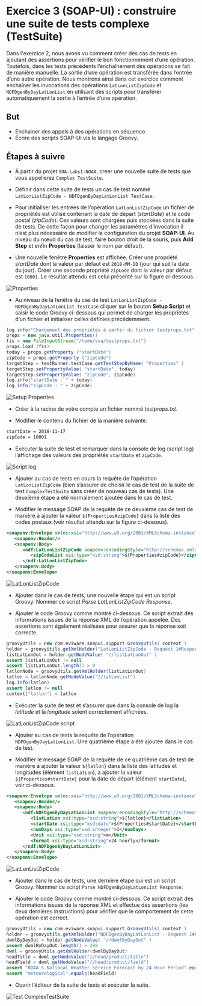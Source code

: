 # Exercice 3 (SOAP-UI) : construire une suite de tests complexe (TestSuite)

Dans l'exercice 2, nous avons vu comment créer des cas de tests en ajoutant des assertions pour vérifier le bon fonctionnement d’une opération. Toutefois, dans les tests précédents l’enchaînement des opérations se fait de manière manuelle. La sortie d’une opération est transférée dans l’entrée d’une autre opération. Nous montrons ainsi dans cet exercice comment enchaîner les invocations des opérations `LatLonListZipCode` et `NDFDgenByDayLatLonList` en utilisant des scripts pour transférer automatiquement la sortie à l’entrée d’une opération.

## But

* Enchainer des appels à des opérations en séquence.
* Écrire des scripts SOAP-UI via le langage Groovy.

## Étapes à suivre

* À partir du projet `SOA-Labs1-NOAA`, créer une nouvelle suite de tests que vous appellerez `Complex TestSuite`.

* Définir dans cette suite de tests un cas de test nommé `LatLonListZipCode - NDFDgenByDayLatLonList TestCase`.

* Pour initialiser les entrées de l’opération `LatLonListZipCode` un fichier de propriétés est utilisé contenant la date de départ (*startDate*) et le code postal (*zipCode*). Ces valeurs sont chargées puis stockées dans la suite de tests. De cette façon pour changer les paramètres d’invocation il n’est plus nécessaire de modifier la configuration du projet **SOAP-UI**. Au niveau du nœud du cas de test, faire bouton droit de la souris, puis **Add Step** et enfin **Properties** (laisser le nom par défaut).

* Une nouvelle fenêtre **Properties** est affichée. Créer une propriété *startDate* dont la valeur par défaut est `2018-MM-DD` (jour qui suit la date du jour). Créer une seconde propriété `zipCode` dont la valeur par défaut est `10001`. Le résultat attendu est celui présenté sur la figure ci-dessous.

![Properties](./images/ex3-properties.png "Properties")

* Au niveau de la fenêtre du cas de test `LatLonListZipCode - NDFDgenByDayLatLonList TestCase` cliquer sur le bouton **Setup Script** et saisir le code Groovy ci-dessous qui permet de charger les propriétés d’un fichier et initialiser celles définies précédemment.

```groovy
log.info("Chargement des propriétés à partir du fichier testprops.txt")
props = new java.util.Properties()
fis = new FileInputStream("/home/soa/testprops.txt")
props.load (fis)
today = props.getProperty ("startDate")
zipCode = props.getProperty ("zipCode")
targetStep = testRunner.testCase.getTestStepByName( "Properties" )
targetStep.setPropertyValue( "startDate", today)
targetStep.setPropertyValue( "zipCode", zipCode)
log.info("startDate : " + today)
log.info("zipCode : " + zipCode)
```

![Setup Properties](./images/ex3-setup_properties.png "Setup Properties")

* Créer à la racine de votre compte un fichier nommé *testprops.txt*.

* Modifier le contenu du fichier de la manière suivante.

```bash
startDate = 2018-11-17
zipCode = 10001
```

* Exécuter la suite de test et remarquer dans la console de log (script log) l’affichage des valeurs des propriétés `startDate` et `zipCode`.

![Script log](./images/ex3-script_log.png "Script log")

* Ajouter au cas de tests en cours la requête de l’opération `LatLonListZipCode` (bien s’assurer de choisir le cas de test de la suite de test `ComplexTestSuite` sans créer de nouveau cas de tests). Une deuxième étape a été normalement ajoutée dans le cas de test.

* Modifier le message SOAP de la requête de ce deuxième cas de test de manière à ajouter la valeur `${Properties#zipCode}` dans la liste des codes postaux (voir résultat attendu sur la figure ci-dessous).

```xml
<soapenv:Envelope xmlns:xsi="http://www.w3.org/2001/XMLSchema-instance" xmlns:xsd="http://www.w3.org/2001/XMLSchema" xmlns:soapenv="http://schemas.xmlsoap.org/soap/envelope/" xmlns:ndf="https://graphical.weather.gov/xml/DWMLgen/wsdl/ndfdXML.wsdl">
   <soapenv:Header/>
   <soapenv:Body>
      <ndf:LatLonListZipCode soapenv:encodingStyle="http://schemas.xmlsoap.org/soap/encoding/">
         <zipCodeList xsi:type="xsd:string">${Properties#zipCode}</zipCodeList>
      </ndf:LatLonListZipCode>
   </soapenv:Body>
</soapenv:Envelope>
```

![LatLonListZipCode](./images/ex3-latlonlistzipcode.png "LatLonListZipCode")

* Ajouter dans le cas de tests, une nouvelle étape qui est un script Groovy. Nommer ce script _Parse LatLonListZipCode Response_.

* Ajouter le code Groovy comme montré ci-dessous. Ce script extrait des informations issues de la réponse XML de l’opération appelée. Des assertions sont également réalisées pour assurer que la réponse soit correcte.

```groovy
groovyUtils = new com.eviware.soapui.support.GroovyUtils( context )
holder = groovyUtils.getXmlHolder("LatLonListZipCode - Request 1#Response" )
listLatLonOut = holder.getNodeValue( "//listLatLonOut" )
assert listLatLonOut != null
assert listLatLonOut.length() > 0
latlonNode = groovyUtils.getXmlHolder(listLatLonOut)
latlon = latlonNode.getNodeValue("//latLonList")
log.info(latlon)
assert latlon != null
context["latlon"] = latlon
```

* Exécuter la suite de test et s’assurer que dans la console de log la *latitude* et la *longitude* soient correctement affichées.

![LatLonListZipCode script](./images/ex3-script2_log.png "LatLonListZipCode script")

* Ajouter au cas de tests la requête de l’opération `NDFDgenByDayLatLonList`. Une quatrième étape a été ajoutée dans le cas de test.

* Modifier le message SOAP de la requête de ce quatrième cas de test de manière à ajouter la valeur `${latlon}` dans la liste des latitudes et longitudes (élément `listLatLon`), à ajouter la valeur `${Properties#startDate}` pour la date de départ (élément `startDate`), voir ci-dessous.

```xml
<soapenv:Envelope xmlns:xsi="http://www.w3.org/2001/XMLSchema-instance" xmlns:xsd="http://www.w3.org/2001/XMLSchema" xmlns:soapenv="http://schemas.xmlsoap.org/soap/envelope/" xmlns:ndf="https://graphical.weather.gov/xml/DWMLgen/wsdl/ndfdXML.wsdl">
   <soapenv:Header/>
   <soapenv:Body>
      <ndf:NDFDgenByDayLatLonList soapenv:encodingStyle="http://schemas.xmlsoap.org/soap/encoding/">
         <listLatLon xsi:type="xsd:string">${latlon}</listLatLon>
         <startDate xsi:type="xsd:date">${Properties#startDate}</startDate>
         <numDays xsi:type="xsd:integer">1</numDays>
         <Unit xsi:type="xsd:string">m</Unit>
         <format xsi:type="xsd:string">24 hourly</format>
      </ndf:NDFDgenByDayLatLonList>
   </soapenv:Body>
</soapenv:Envelope>
```

![LatLonListZipCode](./images/ex3-ndfdgenbydaylatlonlist.png "LatLonListZipCode")

* Ajouter dans le cas de tests, une dernière étape qui est un script Groovy. Nommer ce script `Parse NDFDgenByDayLatLonList Response`.

* Ajouter le code Groovy comme montré ci-dessous. Ce script extrait des informations issues de la réponse XML et effectue des assertions (les deux dernières instructions) pour vérifier que le comportement de cette opération est correct.

```groovy
groovyUtils = new com.eviware.soapui.support.GroovyUtils( context )
holder = groovyUtils.getXmlHolder("NDFDgenByDayLatLonList - Request 1#Response" )
dwmlByDayOut = holder.getNodeValue( "//dwmlByDayOut" )
assert dwmlByDayOut.length() > 298
dwml = groovyUtils.getXmlHolder(dwmlByDayOut)
headTitle = dwml.getNodeValue("//head/product/title")
headField = dwml.getNodeValue("//head/product/field")
assert "NOAA's National Weather Service Forecast by 24 Hour Period".equals(headTitle)
assert "meteorological".equals(headField)
```

* Ouvrir l’éditeur de la suite de tests et exécuter la suite.

![Test ComplexTestSuite](./images/ex3-testcomplexsuite.png "Test ComplexTestSuite")
